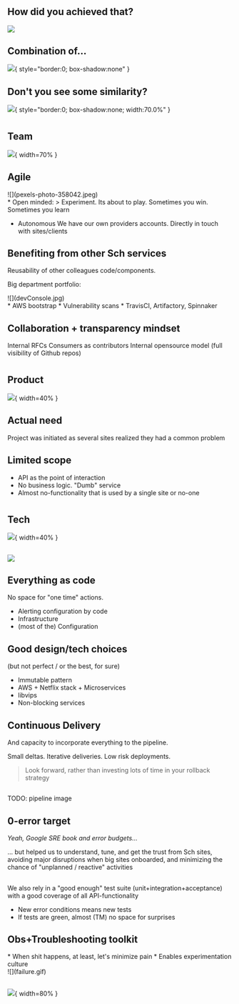 #

## How did you achieved that?

![](magic.gif)


## Combination of...

![](https://docs.google.com/drawings/u/0/d/1qf2IIJ3VDIRXp2m_cFuOw6wUXl3o-ZJSToRcpdVBjz4/export/svg?id=1qf2IIJ3VDIRXp2m_cFuOw6wUXl3o-ZJSToRcpdVBjz4&pageid=p){ style="border:0; box-shadow:none" }

## Don't you see some similarity?

![](https://docs.google.com/drawings/u/0/d/1Q1pXKPKSngwxlpDLV6szW01RQDPdqE2VvKkbWo6Qxw0/export/svg?id=1Q1pXKPKSngwxlpDLV6szW01RQDPdqE2VvKkbWo6Qxw0&pageid=p){ style="border:0; box-shadow:none; width:70.0%" }

#

## Team

![](team-girls-basketball-team-girls-basketball-159812.jpeg){ width=70% }

## Agile

<div id="left">
![](pexels-photo-358042.jpeg)
</div>
<div id="right">
* Open minded: 
> Experiment. Its about to play. Sometimes you win. Sometimes you learn

* Autonomous
We have our own providers accounts. Directly in touch with sites/clients
</div>

## Benefiting from other Sch services

Reusability of other colleagues code/components.
 
Big department portfolio:
<div id="left">
![](devConsole.jpg)
</div>
<div id="right">
</div>
* AWS bootstrap
* Vulnerability scans
* TravisCI, Artifactory, Spinnaker

## Collaboration + transparency mindset

Internal RFCs
Consumers as contributors
Internal opensource model (full visibility of Github repos)

#

## Product

![](pexels-photo-209722.jpeg){ width=40% }

## Actual need

Project was initiated as several sites realized they had a common problem

## Limited scope

* API as the point of interaction
* No business logic. "Dumb" service
* Almost no-functionality that is used by a single site or no-one

#

## Tech

![](basketball-professional-action-player-163423.jpeg){ width=40% }

##

![](apiV1Arch.png)


## Everything as code 

No space for "one time" actions.

* Alerting configuration by code
* Infrastructure  
* (most of the) Configuration

## Good design/tech choices

(but not perfect / or the best, for sure)

* Immutable pattern
* AWS + Netflix stack + Microservices
* libvips
* Non-blocking services

## Continuous Delivery

And capacity to incorporate everything to the pipeline. 

Small deltas. Iterative deliveries. Low risk deployments.

> Look forward, rather than investing lots of time in your rollback strategy


## 
TODO: pipeline image

## 0-error target

*Yeah, Google SRE book and error budgets...*

... but helped us to understand, tune, and get the trust from Sch sites, avoiding major disruptions
when big sites onboarded, and minimizing the chance of "unplanned / reactive" activities

##

We also rely in a "good enough" test suite (unit+integration+acceptance) 
with a good coverage of all API-functionality

* New error conditions means new tests
* If tests are green, almost (TM) no space for surprises

## Obs+Troubleshooting toolkit

<div id="left">
* When shit happens, at least, let's minimize pain
* Enables experimentation culture
</div>
<div id="right">
![](failure.gif)
</div>

##
![](hystrixDashboardTurbine_quick.gif){ width=80% }


